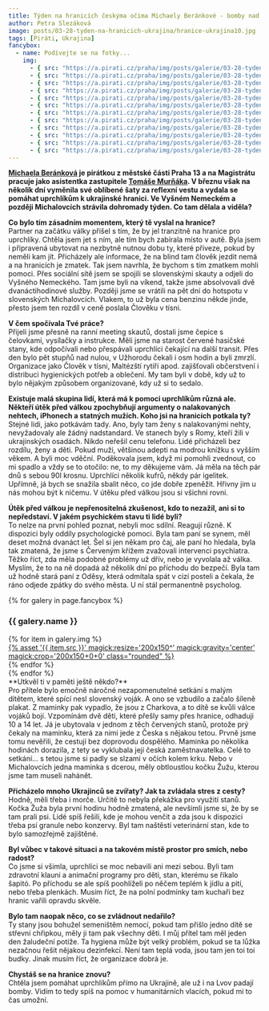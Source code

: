 ```yaml
---
title: Týden na hranicích českýma očima Michaely Beránkové - bomby nad hlavou nechtějí ani bohatí ani chudí
author: Petra Slezáková
image: posts/03-28-tyden-na-hranicich-ukrajina/hranice-ukrajina10.jpg
tags: [Piráti, Ukrajina]
fancybox:
  - name: Podívejte se na fotky...
    img:
      - { src: "https://a.pirati.cz/praha/img/posts/galerie/03-28-tyden-na-hranicich-ukrajina/hranice-ukrajina01.jpg", title: Týden na hranicích českýma očima }
      - { src: "https://a.pirati.cz/praha/img/posts/galerie/03-28-tyden-na-hranicich-ukrajina/hranice-ukrajina02.jpg", title: Týden na hranicích českýma očima }
      - { src: "https://a.pirati.cz/praha/img/posts/galerie/03-28-tyden-na-hranicich-ukrajina/hranice-ukrajina03.jpg", title: Týden na hranicích českýma očima }
      - { src: "https://a.pirati.cz/praha/img/posts/galerie/03-28-tyden-na-hranicich-ukrajina/hranice-ukrajina04.jpg", title: Týden na hranicích českýma očima }
      - { src: "https://a.pirati.cz/praha/img/posts/galerie/03-28-tyden-na-hranicich-ukrajina/hranice-ukrajina05.jpg", title: Týden na hranicích českýma očima }
      - { src: "https://a.pirati.cz/praha/img/posts/galerie/03-28-tyden-na-hranicich-ukrajina/hranice-ukrajina06.jpg", title: Týden na hranicích českýma očima }
      - { src: "https://a.pirati.cz/praha/img/posts/galerie/03-28-tyden-na-hranicich-ukrajina/hranice-ukrajina07.jpg", title: Týden na hranicích českýma očima }
      - { src: "https://a.pirati.cz/praha/img/posts/galerie/03-28-tyden-na-hranicich-ukrajina/hranice-ukrajina08.jpg", title: Týden na hranicích českýma očima }
      - { src: "https://a.pirati.cz/praha/img/posts/galerie/03-28-tyden-na-hranicich-ukrajina/hranice-ukrajina09.jpg", title: Týden na hranicích českýma očima }
      - { src: "https://a.pirati.cz/praha/img/posts/galerie/03-28-tyden-na-hranicich-ukrajina/hranice-ukrajina10.jpg", title: Týden na hranicích českýma očima }
      - { src: "https://a.pirati.cz/praha/img/posts/galerie/03-28-tyden-na-hranicich-ukrajina/hranice-ukrajina11.jpg", title: Týden na hranicích českýma očima }
      - { src: "https://a.pirati.cz/praha/img/posts/galerie/03-28-tyden-na-hranicich-ukrajina/hranice-ukrajina12.jpg", title: Týden na hranicích českýma očima }
---
```


**[Michaela Beránková](https://praha13.pirati.cz/lide/michaela-berankova.html) je pirátkou z městské části Praha 13 a na Magistrátu pracuje jako asistentka zastupitele [Tomáše Murňáka](https://praha.pirati.cz/lide/tomas-murnak.html). V březnu však na několik dní vyměnila své oblíbené šaty za reflexní vestu a vydala se pomáhat uprchlíkům k ukrajinské hranici. Ve Vyšném Nemeckém a později Michalovcích strávila dohromady týden. Co tam dělala a viděla?** 

**Co bylo tím zásadním momentem, který tě vyslal na hranice?**<br />
Partner na začátku války přišel s tím, že by jel tranzitně na hranice pro uprchlíky. Chtěla jsem jet s ním, ale tím bych zabírala místo v autě. Byla jsem i připravená ubytovat na nezbytně nutnou dobu ty, které přiveze, pokud by neměli kam jít. Přicházely ale informace, že na blind tam člověk jezdit nemá a na hranicích je zmatek. Tak jsem navrhla, že bychom s tím zmatkem mohli pomoci. Přes sociální sítě jsem se spojili se slovenskými skauty a odjeli do Vyšného Nemeckého. Tam jsme byli na víkend, takže jsme absolvovali dvě dvanáctihodinové služby. Později jsme se vrátili na pět dní do hotspotu v slovenských Michalovcích. Vlakem, to už byla cena benzinu někde jinde, přesto jsem ten rozdíl v ceně poslala Člověku v tísni.

**V čem spočívala Tvé práce?**<br />
Přijeli jsme přesně na ranní meeting skautů, dostali jsme čepice s čelovkami, vysílačky a instrukce. Měli jsme na starost červené hasičské stany, kde odpočívali nebo přespávali uprchlíci čekající na další transit. Přes den bylo pět stupňů nad nulou, v Užhorodu čekali i osm hodin a byli zmrzlí. Organizace jako Člověk v tísni, Maltézští rytíři apod. zajišťovali občerstvení i distribuci hygienických potřeb a oblečení. My tam byli v době, kdy už to bylo nějakým způsobem organizované, kdy už si to sedalo. 

**Existuje malá skupina lidí, která má k pomoci uprchlíkům různá ale. Někteří útěk před válkou zpochybňují argumenty o nalakovaných nehtech, iPhonech a statných mužích. Koho jsi na hranicích potkala ty?**<br />
Stejné lidi, jako potkávám tady. Ano, byly tam ženy s nalakovanými nehty, nevyžadovaly ale žádný nadstandard. Ve stanech byly s Romy, kteří žili v ukrajinských osadách. Nikdo neřešil cenu telefonu. Lidé přicházeli bez rozdílu, ženy a děti. Pokud muži, většinou adepti na modrou knížku s vyšším věkem. A byli moc vděční. Poděkovala jsem, když mi pomohli zvednout, co mi spadlo a vždy se to otočilo: ne, to my děkujeme vám. Já měla na těch pár dnů s sebou 90l krosnu. Uprchlíci několik kufrů, někdy pár igelitek. Upřímně, já bych se snažila sbalit něco, co jde dobře zpeněžit. Hřivny jim u nás mohou být k ničemu. V útěku před válkou jsou si všichni rovni.

**Útěk před válkou je nepřenositelná zkušenost, kdo to nezažil, ani si to nepředstaví. V jakém psychickém stavu ti lidé byli?**<br />
To nelze na první pohled poznat, nebyli moc sdílní. Reagují různě. K dispozici byly oddíly psychologické pomoci. Byla tam paní se synem, měl deset možná dvanáct let. Šel si jen někam pro čaj, ale paní ho hledala, byla tak zmatená, že jsme s Červeným křížem zvažovali intervenci psychiatra. Těžko říct, zda měla podobné problémy už dřív, nebo je vyvolala až válka. Myslím, že to na ně dopadá až několik dní po příchodu do bezpečí. Byla tam už hodně stará paní z Oděsy, která odmítala spát v cizí posteli a čekala, že ráno odjede zpátky do svého města. U ní stál permanentně psycholog.

{% for galery in page.fancybox %}
<div class="mt-4">
  <h3>{{ galery.name }}</h3>
  <div class="grid grid-cols-4 gap-4">
  {% for item in galery.img %}
    <div class="">
      <a data-fancybox="gallery" href="{% asset '{{ item.src }}' @path %}" data-caption="{{ item.title }}">{% asset '{{ item.src }}' magick:resize='200x150^' magick:gravity='center' magick:crop='200x150+0+0' class="rounded" %}</a>
    </div>
  {% endfor %}
  </div>
</div>
{% endfor %}
<br />
**Utkvěl ti v paměti ještě někdo?**<br />
Pro přítele bylo emočně náročné nezapomenutelné setkání s malým dítětem, které spící nesl slovenský voják. A ono se vzbudilo a začalo šíleně plakat. Z maminky pak vypadlo, že jsou z Charkova, a to dítě se kvůli válce vojáků bojí. Vzpomínám dvě děti, které přešly samy přes hranice, odhaduji 10 a 14 let. Já je ubytovala v jednom z těch červených stanů, protože prý čekaly na maminku, která za nimi jede z Česka s nějakou tetou. Prvně jsme tomu nevěřili, že cestují bez doprovodu dospělého. Maminka po několika hodinách dorazila, z tety se vyklubala její česká zaměstnavatelka. Celé to setkání… s tetou jsme si padly se slzami v očích kolem krku. Nebo v Michalovcích jedna maminka s dcerou, měly obtloustlou kočku Žužu, kterou jsme tam museli nahánět.

**Přicházelo mnoho Ukrajinců se zvířaty? Jak ta zvládala stres z cesty?**<br />
Hodně, měli třeba i morče. Určitě to nebyla překážka pro využití stanů. Kočka Žuža byla první hodinu hodně zmatená, ale nevšimli jsme si, že by se tam prali psi. Lidé spíš řešili, kde je mohou venčit a zda jsou k dispozici třeba psí granule nebo konzervy. Byl tam naštěstí veterinární stan, kde to bylo samozřejmě zajištěné. 

**Byl vůbec v takové situaci a na takovém místě prostor pro smích, nebo radost?**<br />
Co jsme si všimla, uprchlíci se moc nebavili ani mezi sebou. Byli tam zdravotní klauni a animační programy pro děti, stan, kterému se říkalo šapitó. Po příchodu se ale spíš poohlíželi po něčem teplém k jídlu a pití, nebo třeba plenkách. Musím říct, že na polní podmínky tam kuchaři bez hranic vařili opravdu skvěle. 

**Bylo tam naopak něco, co se zvládnout nedařilo?**<br />
Ty stany jsou bohužel semeništěm nemocí, pokud tam přišlo jedno dítě se střevní chřipkou, měly ji tam pak všechny děti. I můj přítel tam měl jeden den žaludeční potíže. Ta hygiena může být velký problém, pokud se ta lůžka nezačnou řešit nějakou dezinfekcí. Není tam teplá voda, jsou tam jen toi toi budky. Jinak musím říct, že organizace dobrá je. 

**Chystáš se na hranice znovu?**<br />
Chtěla jsem pomáhat uprchlíkům přímo na Ukrajině, ale už i na Lvov padají bomby. Vidím to tedy spíš na pomoc v humanitárních vlacích, pokud mi to čas umožní.
